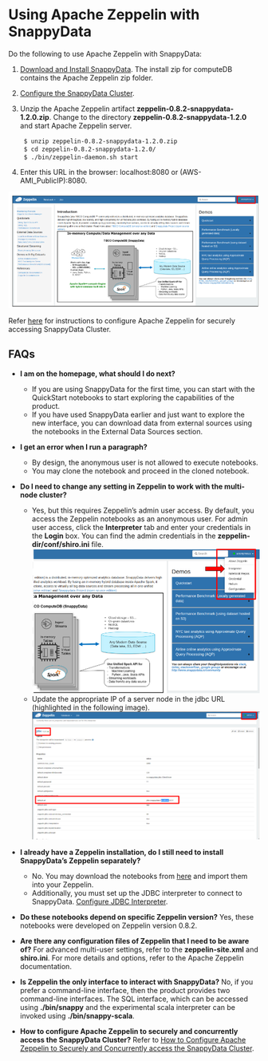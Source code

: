 <a id="howto-zeppelin"></a>
# Using Apache Zeppelin with SnappyData

Do the following to use Apache Zeppelin with SnappyData:

1.	[Download and Install SnappyData](/install/install_on_premise.md). The install zip for computeDB contains the Apache Zeppelin zip folder. 
2.	[Configure the SnappyData Cluster](/configuring_cluster/configuring_cluster.md).
3. Unzip the Apache Zeppelin artifact **zeppelin-0.8.2-snappydata-1.2.0.zip**. Change to the directory **zeppelin-0.8.2-snappydata-1.2.0** and start Apache Zeppelin server.

        $ unzip zeppelin-0.8.2-snappydata-1.2.0.zip
        $ cd zeppelin-0.8.2-snappydata-1.2.0/
		$ ./bin/zeppelin-daemon.sh start

5.	Enter this URL in the browser: localhost:8080 or (AWS-AMI_PublicIP):8080.

![homepage](../Images/zeppelin.png)

Refer [here](concurrent_apache_zeppelin_access_to_secure_snappydata.md) for instructions to configure Apache Zeppelin for securely accessing SnappyData Cluster.

## FAQs

*	**I am on the homepage, what should I do next?**
	*	If you are using SnappyData for the first time, you can start with the QuickStart notebooks to start exploring the capabilities of the product. 
	*	If you have used SnappyData earlier and just want to explore the new interface, you can download data from external sources using the notebooks in the External Data Sources section.

*	**I get an error when I run a paragraph?**
	*	By design, the anonymous user is not allowed to execute notebooks.
	*	You may clone the notebook and proceed in the cloned notebook.

*	**Do I need to change any setting in Zeppelin to work with the multi-node cluster?**
	*	Yes, but this requires Zeppelin’s admin user access. By default, you access the Zeppelin notebooks as an anonymous user. For admin user access, click the **Interpreter** tab and enter your credentials in the **Login** box. You can find the admin credentials in the **zeppelin-dir/conf/shiro.ini** file.
	![homepage](../Images/zeppelin_3.png)
	*	Update the appropriate IP of a server node in the jdbc URL (highlighted in the following image).
	![homepage](../Images/zeppelin_2.png)

*	**I already have a Zeppelin installation, do I still need to install SnappyData’s Zeppelin separately?**
	*	No. You may download the notebooks from [here](https://github.com/SnappyDataInc/zeppelin-interpreter/tree/master/examples/notebook) and import them into your Zeppelin.
	*	Additionally, you must set up the JDBC interpreter to connect to SnappyData. [Configure JDBC Interpreter](concurrent_apache_zeppelin_access_to_secure_snappydata.md#configinterpreter).

*	**Do these notebooks depend on specific Zeppelin version?**
	Yes, these notebooks were developed on Zeppelin version 0.8.2.

*	**Are there any configuration files of Zeppelin that I need to be aware of?**
	For advanced multi-user settings, refer to the **zeppelin-site.xml** and **shiro.ini**. For more details and options,  refer to the Apache Zeppelin documentation.

*	**Is Zeppelin the only interface to interact with SnappyData?**
	No, if you prefer a command-line interface, then the product provides two command-line interfaces. The SQL interface, which can be accessed using **./bin/snappy** and the experimental scala interpreter can be invoked using **./bin/snappy-scala**. 

*	**How to configure Apache Zeppelin to securely and concurrently access the SnappyData Cluster?**
	Refer to [How to Configure Apache Zeppelin to Securely and Concurrently access the SnappyData Cluster](concurrent_apache_zeppelin_access_to_secure_snappydata.md).

<!--- 
## Step 1: Download, Install and Configure SnappyData
1. [Download and Install SnappyData](../install/install_on_premise.md#download-snappydata) </br>
 The table below lists the version of the SnappyData Zeppelin Interpreter and Apache Zeppelin Installer for the supported SnappyData Releases.

    | SnappyData Zeppelin Interpreter | Apache Zeppelin Binary Package | SnappyData Release|
	|--------|--------|--------|
    |[Version 0.7.3.6](https://github.com/SnappyDataInc/zeppelin-interpreter/releases/tag/v0.7.3.6) |[Version 0.7.3](http://archive.apache.org/dist/zeppelin/zeppelin-0.7.3/zeppelin-0.7.3-bin-netinst.tgz) |[Release 1.2.0](https://edelivery.tibco.com)|

2. [Configure the SnappyData Cluster](../configuring_cluster/configuring_cluster.md).

3. In [lead node configuration](../configuring_cluster/configuring_cluster.md#configuring-leads) set the following properties:

	- Enable the SnappyData Zeppelin interpreter by adding `-zeppelin.interpreter.enable=true` 

    - In the classpath option, define the location where the SnappyData Interpreter is downloaded by adding</br>
    `-classpath=/<download_location>/snappydata-zeppelin-<version_number>.jar`

    - In the **conf/spark-env.sh** file, set the `SPARK_PUBLIC_DNS` property to the public DNS name of the lead node. This enables the Member Logs to be displayed correctly to users accessing the [SnappyData Monitoring Console](../monitoring/monitoring.md) from outside the network.

4. [Start the SnappyData cluster](start_snappy_cluster.md).

5. Extract the contents of the Zeppelin binary package. </br> 

6. Install the SnappyData Zeppelin interpreter in Apache Zeppelin by executing the following command from Zeppelin's bin directory: </br>

        ./install-interpreter.sh --name snappydata --artifact io.snappydata:snappydata-zeppelin:<interpreter_version_number> 

    Zeppelin interpreter allows the SnappyData interpreter to be plugged into Zeppelin using which, you can run queries.

7. Rename the **zeppelin-site.xml.template** file (located in zeppelin-<_version_number_>-bin-all/conf directory) to **zeppelin-site.xml**.

8. Edit the **zeppelin-site.xml** file: 

    In the `zeppelin.interpreters` property, add the following interpreter class names: `org.apache.zeppelin.interpreter.SnappyDataZeppelinInterpreter,org.apache.zeppelin.interpreter.SnappyDataSqlZeppelinInterpreter`

9. Download the predefined SnappyData notebooks [notebook.tar.gz](https://github.com/SnappyDataInc/zeppelin-interpreter/blob/notes/examples/notebook/notebook.tar.gz). </br> Extract and copy the contents of the notebook.tar.gz  compressed file to the **notebook** folder in the Zeppelin installation on your local machine.

10. Start the Zeppelin daemon using the command: </br> `bin/zeppelin-daemon.sh start`

11. To ensure that the installation is successful, log into the Zeppelin UI (**http://localhost:8080**) from your web browser.

## Step 2: Configure Interpreter Settings

1. Log on to Zeppelin from your web browser and select **Interpreter** from the **Settings** option.

2. Click **Create** to add an interpreter.</br> ![Create](../Images/create_interpreter.png)	 

3. From the **Interpreter group** drop-down select **SnappyData**.
	 ![Configure Interpreter](../Images/snappydata_interpreter_properties.png)

	!!! Note
    	If **SnappyData** is not displayed in the **Interpreter group** drop-down list, try the following options, and then restart Zeppelin daemon: 

    	* Delete the **interpreter.json** file located in the **conf** directory (in the Zeppelin home directory).

    	* Delete the **zeppelin-spark_<_version_number_>.jar** file located in the **interpreter/SnappyData** directory (in the Zeppelin home directory).


4. Click the **Connect to existing process** option. The fields **Host** and **Port** are displayed.

5. Specify the host on which the SnappyData lead node is executing, and the SnappyData Zeppelin Port (Default is 3768).
	
	| Property | Default Values | Description |
	|--------|--------| -------- |
	|Host|localhost        |Specify host on which the SnappyData lead node is executing  |
	|Port        |3768        |Specify the Zeppelin server port  |
	
6. Configure the interpreter properties. </br>The table lists the properties required for SnappyData.

	| Property | Value | Description |
	|--------|--------| -------- |
	|default.url|jdbc:snappydata://localhost:1527/	| Specify the JDBC URL for SnappyData cluster in the format `jdbc:snappydata://<locator_hostname>:1527` |
	|default.driver|io.snappydata.jdbc.ClientDriver| Specify the JDBC driver for SnappyData|
	|snappydata.connection|localhost:1527| Specify the `host:clientPort` combination of the locator for the JDBC connection |
	|master|local[*]| Specify the URI of the spark master (only local/split mode) |
	|zeppelin.jdbc.concurrent.use|true| Specify the Zeppelin scheduler to be used. </br>Select **True** for Fair and **False** for FIFO | 

7. If required, edit other properties, and then click **Save** to apply your changes.</br>


!!! Note
	You can modify the default port number of the Zeppelin interpreter by setting the property:</br>
	`-zeppelin.interpreter.port=<port_number>` in [lead node configuration](../configuring_cluster/configuring_cluster.md#configuring-leads). 

## Additional Settings

1. Create a note and bind the interpreter by setting SnappyData as the default interpreter.</br> SnappyData Zeppelin Interpreter group consist of two interpreters. Click and drag *<_Interpreter_Name_>* to the top of the list to set it as the default interpreter.

	| Interpreter Name | Description |
	|--------|--------|
    | %snappydata.snappydata or </br> %snappydata.spark | This interpreter is used to write Scala code in the paragraph. SnappyContext is injected in this interpreter and can be accessed using variable **snc** |
    |%snappydata.sql | This interpreter is used to execute SQL queries on the SnappyData cluster. It also has features of executing approximate queries on the SnappyData cluster.|

2. Click **Save** to apply your changes.

<heading2> Known Issue</heading2>

If you are using SnappyData Zeppelin Interpreter 0.7.1 and Zeppelin Installer 0.7 with SnappyData or future releases, the approximate result does not work on the sample table, when you execute a paragraph with the `%sql show-instant-results-first` directive.

--->
